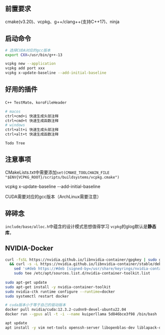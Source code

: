 <!--
 * @Author: Morgan Woods weiyiding0@gmail.com
 * @Date: 2025-01-02 16:44:41
 * @LastEditors: Morgan Woods weiyiding0@gmail.com
 * @LastEditTime: 2025-02-27 20:31:09
 * @FilePath: /siriusx-infer/README.md
 * @Description: 
-->
## 前置要求
cmake(v3.20)、vcpkg、g++/clang++(支持C++17)、ninja

## 启动命令

```bash
# 选择CUDA对应的gcc版本
export CXX=/usr/bin/g++-13

vcpkg new --application
vcpkg add port xxx
vcpkg x-update-baseline --add-initial-baseline 
```


## 好用的插件
`C++ TestMate`、`koroFileHeader`
```bash
# macos
ctrl+cmd+i 快速生成头部注释
ctrl+cmd+t 快速生成函数注释
# windows
ctrl+alt+i 快速生成头部注释
ctrl+alt+t 快速生成函数注释
```
`Todo Tree`


## 注意事项
CMakeLists.txt中需要添加`set(CMAKE_TOOLCHAIN_FILE "$ENV{VCPKG_ROOT}/scripts/buildsystems/vcpkg.cmake")`

vcpkg x-update-baseline --add-initial-baseline 

CUDA需要对应的gcc版本（ArchLinux需要注意）


## 碎碎念
`include/base/alloc.h`中蕴含的设计模式思想值得学习
`vcpkg`的glog默认是**静态库**，


## NVIDIA-Docker
```bash
curl -fsSL https://nvidia.github.io/libnvidia-container/gpgkey | sudo gpg --dearmor -o /usr/share/keyrings/nvidia-container-toolkit-keyring.gpg \
  && curl -s -L https://nvidia.github.io/libnvidia-container/stable/deb/nvidia-container-toolkit.list | \
    sed 's#deb https://#deb [signed-by=/usr/share/keyrings/nvidia-container-toolkit-keyring.gpg] https://#g' | \
    sudo tee /etc/apt/sources.list.d/nvidia-container-toolkit.list
    
sudo apt-get update
sudo apt-get install -y nvidia-container-toolkit
sudo nvidia-ctk runtime configure --runtime=docker
sudo systemctl restart docker

# cuda版本小于等于自己的驱动版本
docker pull nvidia/cuda:12.3.2-cudnn9-devel-ubuntu22.04
docker run --gpus all -t -i --name kuiperllama 5d846bce3f98 /bin/bash 

apt update
apt install -y vim net-tools openssh-server libopenblas-dev liblapack-dev libarpack2-dev libsuperlu-dev wget cmake git gdb rsync ninja-build


```


